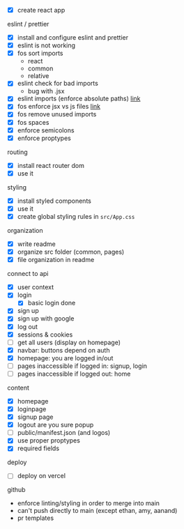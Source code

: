 - [x] create react app

eslint / prettier

- [x] install and configure eslint and prettier
- [x] eslint is not working
- [x] fos sort imports
  - react
  - common
  - relative
- [x] eslint check for bad imports
  - bug with .jsx
- [x] eslint imports (enforce absolute paths)
      [link](https://www.npmjs.com/package/eslint-plugin-no-relative-import-paths)
- [x] fos enforce jsx vs js files
      [link](https://github.com/jsx-eslint/eslint-plugin-react)
- [x] fos remove unused imports
- [x] fos spaces
- [x] enforce semicolons
- [x] enforce proptypes

routing

- [x] install react router dom
- [x] use it

styling

- [x] install styled components
- [x] use it
- [x] create global styling rules in `src/App.css`

organization

- [x] write readme
- [x] organize src folder (common, pages)
- [x] file organization in readme

connect to api

- [x] user context
- [x] login
  - [x] basic login done
- [x] sign up
- [x] sign up with google
- [x] log out
- [x] sessions & cookies
- [ ] get all users (display on homepage)
- [x] navbar: buttons depend on auth
- [x] homepage: you are logged in/out
- [ ] pages inaccessible if logged in: signup, login
- [ ] pages inaccessible if logged out: home

content

- [x] homepage
- [x] loginpage
- [x] signup page
- [x] logout are you sure popup
- [ ] public/manifest.json (and logos)
- [x] use proper proptypes
- [x] required fields

deploy

- [ ] deploy on vercel

github

- enforce linting/styling in order to merge into main
- can't push directly to main (except ethan, amy, aanand)
- pr templates
